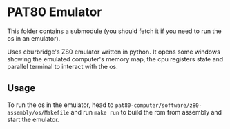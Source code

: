 # PAT80 Emulator
This folder contains a submodule (you should fetch it if you need to run the os in an emulator).

Uses cburbridge's Z80 emulator written in python. It opens some windows showing the emulated computer's memory map, the cpu registers state and parallel terminal to interact with the os.

## Usage
To run the os in the emulator, head to `pat80-computer/software/z80-assembly/os/Makefile` and run `make run` to build the rom from assembly and start the emulator.
